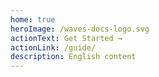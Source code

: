 ```yaml
---
home: true
heroImage: /waves-docs-logo.svg
actionText: Get Started →
actionLink: /guide/
description: English content
---
```

